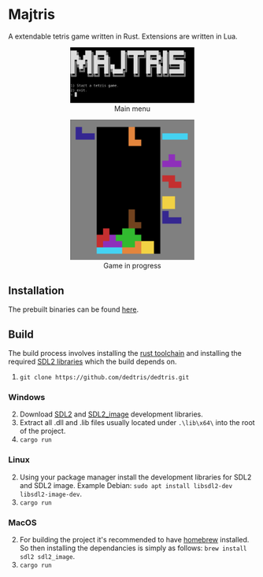 # Majtris
A extendable tetris game written in Rust. Extensions are written in Lua.

<p align="center">
    <img src="images/menu.png" alt="menu image" style="width:50%"><br>
    Main menu
</p>
<p align="center">
    <img src="images/game.png" alt="game image" style="width:50%"><br>
    Game in progress
</p>

## Installation
The prebuilt binaries can be found [here](https://github.com/dedtris/dedtris/releases).

## Build
The build process involves installing the [rust toolchain](https://www.rust-lang.org/tools/install) and installing the required [SDL2 libraries](https://www.libsdl.org/download-2.0.php) which the build depends on.

1. `git clone https://github.com/dedtris/dedtris.git`
### Windows
2. Download [SDL2](https://www.libsdl.org/download-2.0.php) and [SDL2_image](https://www.libsdl.org/projects/SDL_image/) development libraries.
3. Extract all .dll and .lib files usually located under `.\lib\x64\` into the root of the project.
4. `cargo run`
### Linux
2. Using your package manager install the development libraries for SDL2 and SDL2 image. Example Debian: `sudo apt install libsdl2-dev libsdl2-image-dev`.
3. `cargo run`
### MacOS
2. For building the project it's recommended to have [homebrew](https://brew.sh/) installed. So then installing the dependancies is simply as follows: `brew install sdl2 sdl2_image`.
3. `cargo run`
